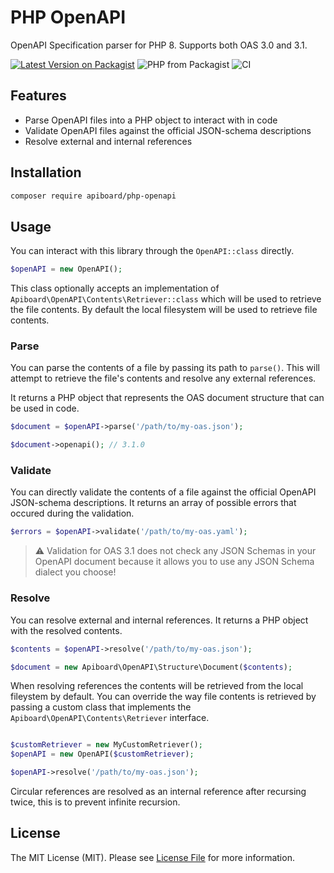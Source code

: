 # PHP OpenAPI

OpenAPI Specification parser for PHP 8. Supports both OAS 3.0 and 3.1.

[![Latest Version on Packagist](https://img.shields.io/packagist/vpre/apiboard/php-openapi.svg?style=flat-square)](https://packagist.org/packages/apiboard/php-openapi)
![PHP from Packagist](https://img.shields.io/packagist/php-v/apiboard/php-openapi?style=flat-square)
![CI](https://github.com/apiboard/php-openapi/workflows/CI/badge.svg?style=flat-square)

## Features

- Parse OpenAPI files into a PHP object to interact with in code
- Validate OpenAPI files against the official JSON-schema descriptions
- Resolve external and internal references

## Installation

```bash
composer require apiboard/php-openapi
```

## Usage

You can interact with this library through the `OpenAPI::class` directly.

```php
$openAPI = new OpenAPI();
```
This class optionally accepts an implementation of `Apiboard\OpenAPI\Contents\Retriever::class` which will be used to retrieve the file contents. By default the local filesystem will be used to retrieve file contents.

### Parse

You can parse the contents of a file by passing its path to `parse()`. This will attempt to retrieve the file's contents and resolve any external references.

It returns a PHP object that represents the OAS document structure that can be used in code.
```php
$document = $openAPI->parse('/path/to/my-oas.json');

$document->openapi(); // 3.1.0
```

### Validate
You can directly validate the contents of a file against the official OpenAPI JSON-schema descriptions. It returns an array of possible errors that occured during the validation.

```php
$errors = $openAPI->validate('/path/to/my-oas.yaml');
```

> ⚠️ Validation for OAS 3.1 does not check any JSON Schemas in your OpenAPI document because it allows you to use any JSON Schema dialect you choose!

### Resolve

You can resolve external and internal references. It returns a PHP object with the resolved contents.

```php
$contents = $openAPI->resolve('/path/to/my-oas.json');

$document = new Apiboard\OpenAPI\Structure\Document($contents);
```
When resolving references the contents will be retrieved from the local fileystem by default. You can override the way file contents is retrieved by passing a custom class that implements the `Apiboard\OpenAPI\Contents\Retriever` interface.

```php

$customRetriever = new MyCustomRetriever();
$openAPI = new OpenAPI($customRetriever);

$openAPI->resolve('/path/to/my-oas.json');
```

Circular references are resolved as an internal reference after recursing twice, this is to prevent infinite recursion.

## License

The MIT License (MIT). Please see [License File](LICENSE) for more information.
